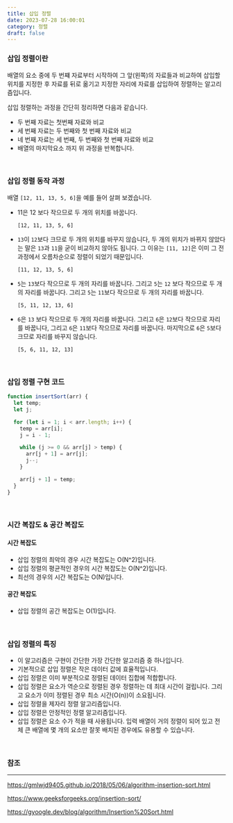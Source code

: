 ```yaml
---
title: 삽입 정렬
date: 2023-07-28 16:00:01
category: 정렬
draft: false
---
```


### 삽입 정렬이란

배열의 요소 중에 두 번쨰 자료부터 시작하여 그 앞(왼쪽)의 자료들과 비교하여 삽입할 위치를 지정한 후 자료를 뒤로 옮기고 지정한 자리에 자료를 삽입하여 정렬하는 알고리즘입니다.

삽입 정렬하는 과정을 간단히 정리하면 다음과 같습니다.

- 두 번째 자료는 첫번째 자료와 비교
- 세 번째 자료는 두 번째와 첫 번째 자료와 비교
- 네 번째 자료는 세 번째, 두 번째와 첫 번째 자료와 비교
- 배열의 마지막요소 까지 위 과정을 반복합니다.

<br/>

### 삽입 정렬 동작 과정

배열 `[12, 11, 13, 5, 6]`을 예를 들어 살펴 보겠습니다.

- 11은 12 보다 작으므로 두 개의 위치를 바꿉니다.

  ```
  [12, 11, 13, 5, 6]
  ```

- `13`이 `12`보다 크므로 두 개의 위치를 바꾸지 않습니다, 두 개의 위치가 바뀌지 않았다는 말은 `13`과 `11`을 굳이 비교하지 않아도 됩니다. 그 이유는 `[11, 12]`은 이미 그 전 과정에서 오름차순으로 정렬이 되었기 때문입니다.

  ```
  [11, 12, 13, 5, 6]
  ```

- `5`는 `13`보다 작으므로 두 개의 자리를 바꿉니다. 그리고 `5`는 `12` 보다 작으므로 두 개의 자리를 바꿉니다. 그리고 `5`는 `11`보다 작으므로 두 개의 자리를 바꿉니다.

  ```
  [5, 11, 12, 13, 6]
  ```

- `6`은 `13` 보다 작으므로 두 개의 자리를 바꿉니다. 그리고 `6`은 `12`보다 작으므로 자리를 바꿉니다, 그리고 `6`은 `11`보다 작으므로 자리를 바꿉니다. 마지막으로 `6`은 `5`보다 크므로 자리를 바꾸지 않습니다.

  ```
  [5, 6, 11, 12, 13]
  ```

<br/>

### 삽입 정렬 구현 코드

```javascript
function insertSort(arr) {
  let temp;
  let j;

  for (let i = 1; i < arr.length; i++) {
    temp = arr[i];
    j = i - 1;

    while (j >= 0 && arr[j] > temp) {
      arr[j + 1] = arr[j];
      j--;
    }

    arr[j + 1] = temp;
  }
}
```

<br/>

### 시간 복잡도 & 공간 복잡도

#### 시간 복잡도

- 삽입 정렬의 최악의 경우 시간 복잡도는 O(N^2)입니다.
- 삽입 정렬의 평균적인 경우의 시간 복잡도는 O(N^2)입니다.
- 최선의 경우의 시간 복잡도는 O(N)입니다.

#### 공간 복잡도

- 삽입 정렬의 공간 복잡도는 O(1)입니다.

<br/>

### 삽입 정렬의 특징

- 이 알고리즘은 구현이 간단한 가장 간단한 알고리즘 중 하나입니다.
- 기본적으로 삽입 정렬은 작은 데이터 값에 효율적입니다.
- 삽입 정렬은 이미 부분적으로 정렬된 데이터 집합에 적합합니다.
- 삽입 정렬은 요소가 역순으로 정렬된 경우 정렬하는 데 최대 시간이 걸립니다. 그리고 요소가 이미 정렬된 경우 최소 시간(O(n))이 소요됩니다.
- 삽입 정렬을 제자리 정렬 알고리즘입니다.
- 삽입 정렬은 안정적인 정렬 알고리즘입니다.
- 삽입 정렬은 요소 수가 적을 때 사용됩니다. 입력 배열이 거의 정렬이 되어 있고 전체 큰 배열에 몇 개의 요소만 잘못 배치된 경우에도 유용할 수 있습니다.

<br />

### 참조

---

https://gmlwjd9405.github.io/2018/05/06/algorithm-insertion-sort.html

https://www.geeksforgeeks.org/insertion-sort/

https://gyoogle.dev/blog/algorithm/Insertion%20Sort.html
